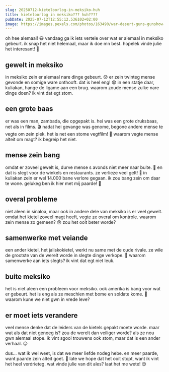```yaml
---
slug: 20250712-kieteloorlog-in-meksiko-huh
title: kieteloorlog in meksiko??? huh????
pubDate: 2025-07-12T12:55:12.536102+02:00
image: https://images.pexels.com/photos/163490/war-desert-guns-gunshow-163490.jpeg
---
```

oh hee alemaal! 😃 vandaag ga ik iets vertele over wat er alemaal in meksiko gebeurt. ik snap het niet helemaal, maar ik doe mn best. hopelek vinde julie het interesant! 🐴

## gewelt in meksiko
in meksiko zein er alemaal nare dinge gebeurt. 😟 er zein twinteg mense gevonde en somige ware onthooft. dat is heel eng! 😨 in een statje daar, kuliakan, hange de ligame aan een brug. waarom zoude mense zulke nare dinge doen? ik vint dat egt stom.

## een grote baas
er was een man, zambada, die opgepakt is. hei was een grote druksbaas, net als in films. 🎬 nadat hei gevange was genome, begone andere mense te vegte om zein plek. het is net een stome vegtfilm! 🎥 waarom vegte mense alteit om magt? ik begreip het niet.

## mense zein bang
omdat er zoveel gewelt is, durve mense s avonds niet meer naar buite. 🌙 en dat is slegt voor de winkels en restaurants. ze verlieze veel gelt! 💸 in kuliakan zein er wel 14.000 bane verlore gegaan. ik zou bang zein om daar te wone. gelukeg ben ik hier met mij paarde! 🐴

## overal probleme
niet aleen in sinaloa, maar ook in andere dele van meksiko is er veel gewelt. omdat het kietel zoveel magt heeft, vegte ze overal om kontrole. waarom zein mense zo gemeen? 😢 zou het ooit beter worde?

## samenwerke met veiande
een ander kietel, het jaliskokietel, werkt nu same met de oude rivale. ze wile de grootste van de werelt worde in slegte dinge verkope. 💊 waarom samenwerke aan iets slegts? ik vint dat egt niet leuk. 

## buite meksiko
het is niet aleen een probleem voor meksiko. ook amerika is bang voor wat er gebeurt. het is eng als ze meschien met bome en soldate kome. 🚫 waarom kune we niet gwn in vrede leve?

## er moet iets verandere
veel mense denke dat de leiders van de kietels gepakt moete worde. maar wat als dat niet genoeg is? zou de werelt dan veiliger worde? als ze nou gwn alemaal stope. ik vint sgool trouwens ook stom, maar dat is een ander verhaal. 😉

dus...
wat ik wel weet, is dat we meer liefde nodeg hebe. en meer paarde, want paarde zein alteit goet. 🐴 late we hope dat het ooit stopt, want ik vint het heel verdrieteg.  wat vinde julie van dit ales? laat het me wete! 😊
